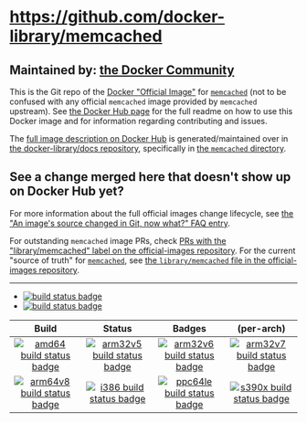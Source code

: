 # https://github.com/docker-library/memcached

## Maintained by: [the Docker Community](https://github.com/docker-library/memcached)

This is the Git repo of the [Docker "Official Image"](https://github.com/docker-library/official-images#what-are-official-images) for [`memcached`](https://hub.docker.com/_/memcached/) (not to be confused with any official `memcached` image provided by `memcached` upstream). See [the Docker Hub page](https://hub.docker.com/_/memcached/) for the full readme on how to use this Docker image and for information regarding contributing and issues.

The [full image description on Docker Hub](https://hub.docker.com/_/memcached/) is generated/maintained over in [the docker-library/docs repository](https://github.com/docker-library/docs), specifically in [the `memcached` directory](https://github.com/docker-library/docs/tree/master/memcached).

## See a change merged here that doesn't show up on Docker Hub yet?

For more information about the full official images change lifecycle, see [the "An image's source changed in Git, now what?" FAQ entry](https://github.com/docker-library/faq#an-images-source-changed-in-git-now-what).

For outstanding `memcached` image PRs, check [PRs with the "library/memcached" label on the official-images repository](https://github.com/docker-library/official-images/labels/library%2Fmemcached). For the current "source of truth" for [`memcached`](https://hub.docker.com/_/memcached/), see [the `library/memcached` file in the official-images repository](https://github.com/docker-library/official-images/blob/master/library/memcached).

---

-	[![build status badge](https://img.shields.io/travis/docker-library/memcached/master.svg?label=Travis%20CI)](https://travis-ci.org/docker-library/memcached/branches)
-	[![build status badge](https://img.shields.io/jenkins/s/https/doi-janky.infosiftr.net/job/update.sh/job/memcached.svg?label=Automated%20update.sh)](https://doi-janky.infosiftr.net/job/update.sh/job/memcached)

| Build | Status | Badges | (per-arch) |
|:-:|:-:|:-:|:-:|
| [![amd64 build status badge](https://img.shields.io/jenkins/s/https/doi-janky.infosiftr.net/job/multiarch/job/amd64/job/memcached.svg?label=amd64)](https://doi-janky.infosiftr.net/job/multiarch/job/amd64/job/memcached) | [![arm32v5 build status badge](https://img.shields.io/jenkins/s/https/doi-janky.infosiftr.net/job/multiarch/job/arm32v5/job/memcached.svg?label=arm32v5)](https://doi-janky.infosiftr.net/job/multiarch/job/arm32v5/job/memcached) | [![arm32v6 build status badge](https://img.shields.io/jenkins/s/https/doi-janky.infosiftr.net/job/multiarch/job/arm32v6/job/memcached.svg?label=arm32v6)](https://doi-janky.infosiftr.net/job/multiarch/job/arm32v6/job/memcached) | [![arm32v7 build status badge](https://img.shields.io/jenkins/s/https/doi-janky.infosiftr.net/job/multiarch/job/arm32v7/job/memcached.svg?label=arm32v7)](https://doi-janky.infosiftr.net/job/multiarch/job/arm32v7/job/memcached) |
| [![arm64v8 build status badge](https://img.shields.io/jenkins/s/https/doi-janky.infosiftr.net/job/multiarch/job/arm64v8/job/memcached.svg?label=arm64v8)](https://doi-janky.infosiftr.net/job/multiarch/job/arm64v8/job/memcached) | [![i386 build status badge](https://img.shields.io/jenkins/s/https/doi-janky.infosiftr.net/job/multiarch/job/i386/job/memcached.svg?label=i386)](https://doi-janky.infosiftr.net/job/multiarch/job/i386/job/memcached) | [![ppc64le build status badge](https://img.shields.io/jenkins/s/https/doi-janky.infosiftr.net/job/multiarch/job/ppc64le/job/memcached.svg?label=ppc64le)](https://doi-janky.infosiftr.net/job/multiarch/job/ppc64le/job/memcached) | [![s390x build status badge](https://img.shields.io/jenkins/s/https/doi-janky.infosiftr.net/job/multiarch/job/s390x/job/memcached.svg?label=s390x)](https://doi-janky.infosiftr.net/job/multiarch/job/s390x/job/memcached) |

<!-- THIS FILE IS GENERATED BY https://github.com/docker-library/docs/blob/master/generate-repo-stub-readme.sh -->

